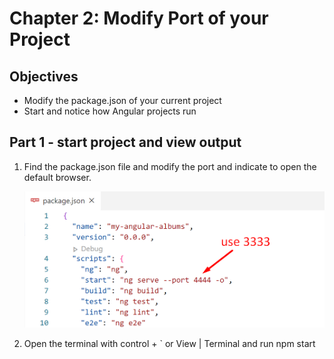 # Chapter 2: Modify Port of your Project

## Objectives

- Modify the package.json of your current project
- Start and notice how Angular projects run

## Part 1 - start project and view output

1. Find the package.json file and modify the port and indicate to open the default browser.

    ![](../screenshots/2-2-modify-port.png)


2. Open the terminal with control + ` or View | Terminal and run npm start


